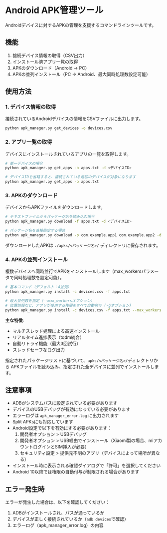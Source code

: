 # Android APK管理ツール

Androidデバイスに対するAPKの管理を支援するコマンドラインツールです。

## 機能

1. 接続デバイス情報の取得（CSV出力）
2. インストール済アプリ一覧の取得
3. APKのダウンロード（Android → PC）
4. APKの並列インストール（PC → Android、最大同時処理数設定可能）

## 使用方法

### 1. デバイス情報の取得

接続されているAndroidデバイスの情報をCSVファイルに出力します。

```bash
python apk_manager.py get_devices -o devices.csv
```

### 2. アプリ一覧の取得

デバイスにインストールされているアプリの一覧を取得します。

```bash
# 単一デバイスの場合
python apk_manager.py get_apps -o apps.txt -d <デバイスID>

# デバイスIDを省略すると、接続されている最初のデバイスが対象になります
python apk_manager.py get_apps -o apps.txt
```

### 3. APKのダウンロード

デバイスからAPKファイルをダウンロードします。

```bash
# テキストファイルからパッケージ名を読み込む場合
python apk_manager.py download -f apps.txt -d <デバイスID>

# パッケージ名を直接指定する場合
python apk_manager.py download -p com.example.app1 com.example.app2 -d <デバイスID>
```

ダウンロードしたAPKは `./apks/<パッケージ名>/` ディレクトリに保存されます。

### 4. APKの並列インストール

複数デバイスへ同時並行でAPKをインストールします（max_workersパラメータで同時処理数を設定可能）。

```bash
# 基本コマンド（デフォルト：4並列）
python apk_manager.py install -c devices.csv -f apps.txt

# 最大並列数を指定（--max_workersオプション）
# 位置情報など、アプリが使用する権限をすべて自動付与 (-gオプション)
python apk_manager.py install -c devices.csv -f apps.txt --max_workers 4 -g
```

**主な特徴**:
- マルチスレッド処理による高速インストール
- リアルタイム進捗表示（tqdm統合）
- 自動リトライ機能（最大3回試行）
- スレッドセーフなログ出力

指定されたパッケージリストに基づいて、`apks/<パッケージ名>/`ディレクトリから
APKファイルを読み込み、指定された全デバイスに並列でインストールします。

## 注意事項

- ADBがシステムパスに設定されている必要があります
- デバイスのUSBデバッグが有効になっている必要があります
- エラーログは `apk_manager_error.log` に出力されます
- Split APKsにも対応しています
- Android設定で以下を有効にする必要があります：
  1. 開発者オプション > USBデバッグ
  2. 開発者オプション > USB経由でインストール（Xiaomi製の場合、miアカウントログインとSIM挿入が必要）
  3. セキュリティ設定 > 提供元不明のアプリ（デバイスによって場所が異なる）
- インストール時に表示される確認ダイアログで「許可」を選択してください
- Android 10以降では権限の自動付与が制限される場合があります

## エラー発生時

エラーが発生した場合は、以下を確認してください：

1. ADBがインストールされ、パスが通っているか
2. デバイスが正しく接続されているか（`adb devices`で確認）
3. エラーログ（apk_manager_error.log）の内容
